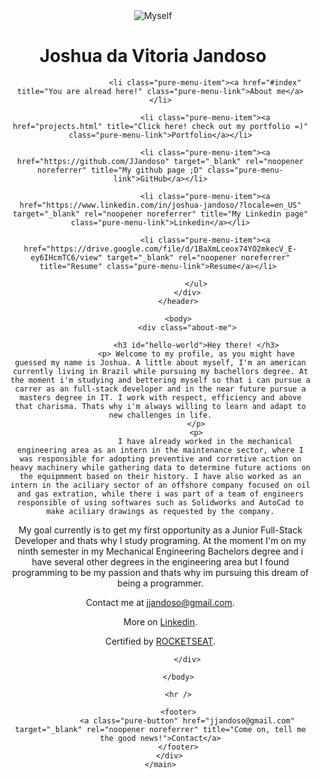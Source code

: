 
<html lang="en">

<head>
    <meta charset="UTF-8">
    <meta http-equiv="X-UA-Compatible" content="IE=edge">
    <meta name="viewport" content="width=device-width, initial-scale=1.0">
    <meta name="Joshua da Vitoria Jandoso" content="My personal web page. ">
    <meta name="Joshua da Vitoria Jandoso" content="My personal web page.">
    <link rel="stylesheet" href="https://unpkg.com/purecss@1.0.1/build/pure-min.css" integrity="sha384-oAOxQR6DkCoMliIh8yFnu25d7Eq/PHS21PClpwjOTeU2jRSq11vu66rf90/cZr47" crossorigin="anonymous">
    <link href="https://fonts.googleapis.com/css?family=Lato&display=swap" rel="stylesheet">
    <link rel="stylesheet" href="css/style.css">
    <title>Joshua da Vitoria Jandoso</title>
</head>

<body class="container">
    <main class="page-content" aria-label="Content">
        <div class="wrapper">
            <header>
                <label for="Joshua da Vitoria Jandoso">
                    <img class="myself" src="https://i.imgur.com/UKVNXvwb.jpg" alt="Myself">
                </label>
                <h1 id="profile-name">Joshua da Vitoria Jandoso</h1>
                <div class="pure-menu pure-menu-horizontal pure-menu-scrollable">
                    <ul class="pure-menu-list">

                        <li class="pure-menu-item"><a href="#index" title="You are alread here!" class="pure-menu-link">About me</a></li>

                        <li class="pure-menu-item"><a href="projects.html" title="Click here! check out my portfolio =)" class="pure-menu-link">Portfolio</a></li>

                        <li class="pure-menu-item"><a href="https://github.com/JJandoso" target="_blank" rel="noopener noreferrer" title="My github page ;D" class="pure-menu-link">GitHub</a></li>

                        <li class="pure-menu-item"><a href="https://www.linkedin.com/in/joshua-jandoso/?locale=en_US" target="_blank" rel="noopener noreferrer" title="My Linkedin page" class="pure-menu-link">Linkedin</a></li>
                        
                        <li class="pure-menu-item"><a href="https://drive.google.com/file/d/1BaXmLceox74YO2mkecV_E-ey6IHcmTC6/view" target="_blank" rel="noopener noreferrer" title="Resume" class="pure-menu-link">Resume</a></li> 

                    </ul>
                </div>
            </header>

            <body>
                <div class="about-me">

                    <h3 id="hello-world">Hey there! </h3>
                    <p> Welcome to my profile, as you might have guessed my name is Joshua. A little about myself, I'm an american currently living in Brazil while pursuing my bachellors degree. At the moment i'm studying and bettering myself so that i can pursue a carrer as an full-stack developer and in the near future pursue a masters degree in IT. I work with respect, efficiency and above that charisma. Thats why i'm always willing to learn and adapt to new challenges in life.
                    </p>
                    <p>
                        I have already worked in the mechanical engineering area as an intern in the maintenance sector, where I was responsible for adopting preventive and corretive action on heavy machinery while gathering data to determine future actions on the equipmment based on their history. I have also worked as an intern in the aciliary sector of an offshore company focused on oil and gas extration, while there i was part of a team of engineers responsible of using softwares such as Solidworks and AutoCad to make aciliary drawings as requested by the company.
My goal currently is to get my first opportunity as a Junior Full-Stack Developer and thats why I study programing. At the moment I'm on my ninth semester in my Mechanical Engineering Bachelors degree and i have several other degrees in the engineering area but I found programming to be my passion and thats why im pursuing this dream of being a programmer.
                    </p>
                    <p class="contat-me">Contact me at <a href="mailto:jjandoso@gmail.com" target="_blank" rel="noopener noreferrer" title="Come on, tell me the good news!">jjandoso@gmail.com</a>.</p>
                    <p class="contat-me">More on <a href="https://www.linkedin.com/in/joshua-jandoso/?locale=en_US" target="_blank" rel="noopener noreferrer" title="My Linkedin page">Linkedin</a>.</p>
                    <p class="contat-me">Certified by <a href="LINK ROCKET" target="_blank" rel="noopener noreferrer" title="ROCKET studies">ROCKETSEAT</a>.</p>
                    
                </div>

            </body>

            <hr />

            <footer>
                <a class="pure-button" href="jjandoso@gmail.com" target="_blank" rel="noopener noreferrer" title="Come on, tell me the good news!">Contact</a>
            </footer>
        </div>
    </main>
</body>

</html>
